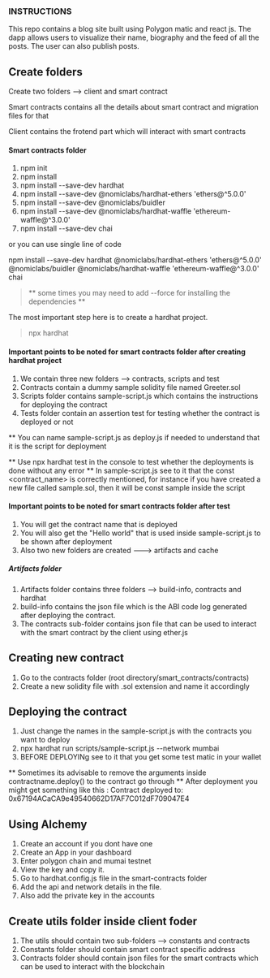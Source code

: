 ### INSTRUCTIONS

This repo contains a blog site built using Polygon matic and react js. 
The dapp allows users to visualize their name, biography and the feed of all the posts. The user can also publish posts.

## Create folders

Create two folders --> client and smart contract

Smart contracts contains all the details about smart contract and migration files for that

Client contains the frotend part which will interact with smart contracts


#### Smart contracts folder

1. npm init 
2. npm install
3. npm install --save-dev hardhat
4. npm install --save-dev @nomiclabs/hardhat-ethers 'ethers@^5.0.0'
5. npm install --save-dev @nomiclabs/buidler
6. npm install --save-dev @nomiclabs/hardhat-waffle 'ethereum-waffle@^3.0.0'
7. npm install --save-dev chai

or you can use single line of code

npm install --save-dev hardhat @nomiclabs/hardhat-ethers 'ethers@^5.0.0' @nomiclabs/buidler @nomiclabs/hardhat-waffle 'ethereum-waffle@^3.0.0' chai

> ** some times you may need to add --force for installing the dependencies **

The most important step here is to create a hardhat project.
> npx hardhat

#### Important points to be noted for smart contracts folder after creating hardhat project

1. We contain three new folders --> contracts, scripts and test
2. Contracts contain a dummy sample solidity file named Greeter.sol
3. Scripts folder contains sample-script.js which contains the instructions for deploying the contract
4. Tests folder contain an assertion test for testing whether the contract is deployed or not

** You can name sample-script.js as deploy.js if needed to understand that it is the script for deployment


** Use npx hardhat test in the console to test whether the deployments is done without any error
** In sample-script.js see to it that the const <contract_name> is correctly mentioned, for instance if you have created a new file called sample.sol, then it will be const sample inside the script

#### Important points to be noted for smart contracts folder after test

1. You will get the contract name that is deployed
2. You will also get the "Hello world" that is used inside sample-script.js to be shown after deployment
3. Also two new folders are created ---> artifacts and cache

##### Artifacts folder

1. Artifacts folder contains three folders --> build-info, contracts and hardhat
2. build-info contains the json file which is the ABI code log generated after deploying the contract.
3. The contracts sub-folder contains json file that can be used to interact with the smart contract by the client using ether.js

## Creating new contract

1. Go to the contracts folder (root directory/smart_contracts/contracts)
2. Create a new solidity file with .sol extension and name it accordingly

## Deploying the contract
1. Just change the names in the sample-script.js with the contracts you want to deploy
2. npx hardhat run scripts/sample-script.js --network mumbai
3. BEFORE DEPLOYINg see to it that you get some test matic in your wallet

** Sometimes its advisable to remove the arguments inside contractname.deploy() to the contract go through
** After deployment you might get something like this : Contract deployed to: 0x67194ACaCA9e49540662D17AF7C012dF709047E4


## Using Alchemy

1. Create an account if you dont have one
2. Create an App in your dashboard
3. Enter polygon chain and mumai testnet
4. View the key and copy it.
5. Go to hardhat.config.js file in the smart-contracts folder
6. Add the api and network details in the file.
7. Also add the private key in the accounts

## Create utils folder inside client foder

1. The utils should contain two sub-folders --> constants and contracts
2. Constants folder should contain smart contract specific address
3. Contracts folder should contain json files for the smart contracts which can be used to interact with the blockchain
